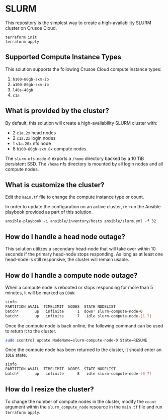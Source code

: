 # SLURM
This repository is the simplest way to create a high-availability SLURM cluster on Crusoe Cloud.
```
terraform init
terraform apply
```

## Supported Compute Instance Types
This solution supports the following Crusoe Cloud compute instance types:
1. `h100-80gb-sxm-ib`
2. `a100-80gb-sxm-ib`
3. `l40s-48gb`
4. `c1a`

## What is provided by the cluster?
By default, this solution will create a high-availability SLURM cluster with:
* 2 `c1a.2x` head nodes
* 2 `c1a.2x` login nodes
* 1 `s1a.20x` nfs node
* 8 `h100-80gb-sxm.8x` compute nodes.

The `slurm-nfs-node-0` exports a `/home` directory backed by a 10 TiB persistent SSD. The `/home` nfs directory is mounted by all login nodes and all compute nodes.

## What is customize the cluster?
Edit the `main.tf` file to change the compute instance type or count.

In order to update the configuration on an active cluster, re-run the Ansible playbook provided as part of this solution.
```
ansible-playbook -i ansible/inventory/hosts ansible/slurm.yml -f 32
```

## How do I handle a head node outage?
This solution utilizes a secondary head-node that will take over within 10 seconds if the primary head-node stops responding. As long as at least one head-node is still responsive, the cluster will remain usable.

## How do I handle a compute node outage?
When a compute node is rebooted or stops responding for more than 5 minutes, it will be marked as `DOWN`.

```bash
sinfo
PARTITION AVAIL  TIMELIMIT  NODES  STATE NODELIST
batch*       up   infinite      1  down* slurm-compute-node-0
batch*       up   infinite      7   idle slurm-compute-node-[1-7]
```

Once the compute node is back online, the following command can be used to return it to the cluster.
```bash
sudo scontrol update NodeName=slurm-compute-node-0 State=RESUME
```

Once the compute node has been returned to the cluster, it should enter an `IDLE` state.
```bash
sinfo
PARTITION AVAIL  TIMELIMIT  NODES  STATE NODELIST
batch*       up   infinite      8   idle slurm-compute-node-[0-7]
```

## How do I resize the cluster?
To change the number of compute nodes in the cluster, modify the `count` argument within
the `slurm_compute_node` resource in the `main.tf` file and run `terraform apply`.
